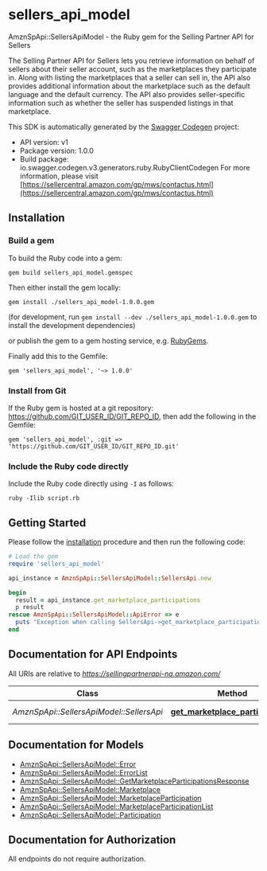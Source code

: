 # sellers_api_model

AmznSpApi::SellersApiModel - the Ruby gem for the Selling Partner API for Sellers

The Selling Partner API for Sellers lets you retrieve information on behalf of sellers about their seller account, such as the marketplaces they participate in. Along with listing the marketplaces that a seller can sell in, the API also provides additional information about the marketplace such as the default language and the default currency. The API also provides seller-specific information such as whether the seller has suspended listings in that marketplace.

This SDK is automatically generated by the [Swagger Codegen](https://github.com/swagger-api/swagger-codegen) project:

- API version: v1
- Package version: 1.0.0
- Build package: io.swagger.codegen.v3.generators.ruby.RubyClientCodegen
For more information, please visit [https://sellercentral.amazon.com/gp/mws/contactus.html](https://sellercentral.amazon.com/gp/mws/contactus.html)

## Installation

### Build a gem

To build the Ruby code into a gem:

```shell
gem build sellers_api_model.gemspec
```

Then either install the gem locally:

```shell
gem install ./sellers_api_model-1.0.0.gem
```
(for development, run `gem install --dev ./sellers_api_model-1.0.0.gem` to install the development dependencies)

or publish the gem to a gem hosting service, e.g. [RubyGems](https://rubygems.org/).

Finally add this to the Gemfile:

    gem 'sellers_api_model', '~> 1.0.0'

### Install from Git

If the Ruby gem is hosted at a git repository: https://github.com/GIT_USER_ID/GIT_REPO_ID, then add the following in the Gemfile:

    gem 'sellers_api_model', :git => 'https://github.com/GIT_USER_ID/GIT_REPO_ID.git'

### Include the Ruby code directly

Include the Ruby code directly using `-I` as follows:

```shell
ruby -Ilib script.rb
```

## Getting Started

Please follow the [installation](#installation) procedure and then run the following code:
```ruby
# Load the gem
require 'sellers_api_model'

api_instance = AmznSpApi::SellersApiModel::SellersApi.new

begin
  result = api_instance.get_marketplace_participations
  p result
rescue AmznSpApi::SellersApiModel::ApiError => e
  puts "Exception when calling SellersApi->get_marketplace_participations: #{e}"
end
```

## Documentation for API Endpoints

All URIs are relative to *https://sellingpartnerapi-na.amazon.com/*

Class | Method | HTTP request | Description
------------ | ------------- | ------------- | -------------
*AmznSpApi::SellersApiModel::SellersApi* | [**get_marketplace_participations**](docs/SellersApi.md#get_marketplace_participations) | **GET** /sellers/v1/marketplaceParticipations | 

## Documentation for Models

 - [AmznSpApi::SellersApiModel::Error](docs/Error.md)
 - [AmznSpApi::SellersApiModel::ErrorList](docs/ErrorList.md)
 - [AmznSpApi::SellersApiModel::GetMarketplaceParticipationsResponse](docs/GetMarketplaceParticipationsResponse.md)
 - [AmznSpApi::SellersApiModel::Marketplace](docs/Marketplace.md)
 - [AmznSpApi::SellersApiModel::MarketplaceParticipation](docs/MarketplaceParticipation.md)
 - [AmznSpApi::SellersApiModel::MarketplaceParticipationList](docs/MarketplaceParticipationList.md)
 - [AmznSpApi::SellersApiModel::Participation](docs/Participation.md)

## Documentation for Authorization

 All endpoints do not require authorization.

